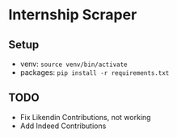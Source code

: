 # Internship Scraper

## Setup
- venv: ```source venv/bin/activate```
- packages: ```pip install -r requirements.txt```

## TODO
- Fix Likendin Contributions, not working
- Add Indeed Contributions
